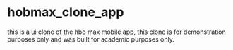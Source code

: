 # hobmax_clone_app
this is a ui clone of the hbo max mobile app, this clone is for demonstration purposes only and was built for academic purposes only.
